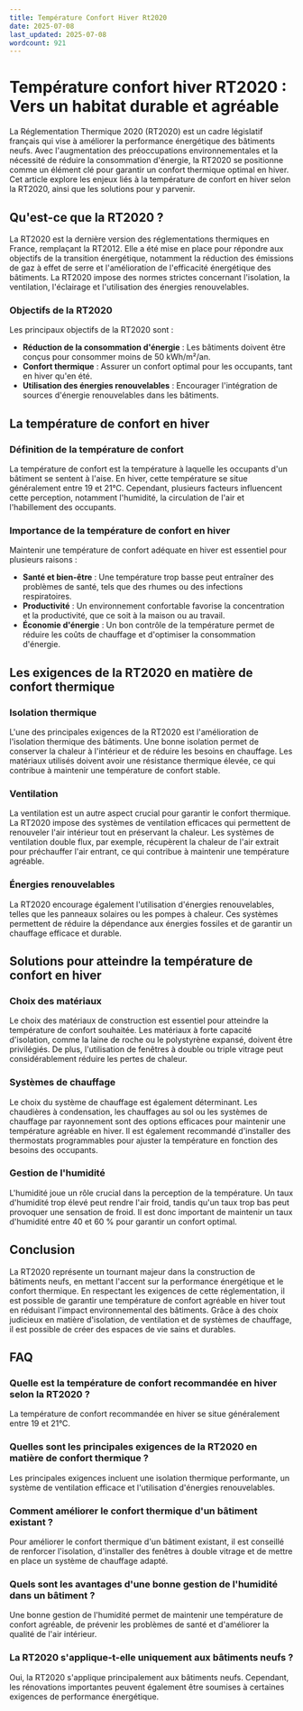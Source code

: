 ```yaml
---
title: Température Confort Hiver Rt2020
date: 2025-07-08
last_updated: 2025-07-08
wordcount: 921
---
```


# Température confort hiver RT2020 : Vers un habitat durable et agréable

La Réglementation Thermique 2020 (RT2020) est un cadre législatif français qui vise à améliorer la performance énergétique des bâtiments neufs. Avec l'augmentation des préoccupations environnementales et la nécessité de réduire la consommation d'énergie, la RT2020 se positionne comme un élément clé pour garantir un confort thermique optimal en hiver. Cet article explore les enjeux liés à la température de confort en hiver selon la RT2020, ainsi que les solutions pour y parvenir.

## Qu'est-ce que la RT2020 ?

La RT2020 est la dernière version des réglementations thermiques en France, remplaçant la RT2012. Elle a été mise en place pour répondre aux objectifs de la transition énergétique, notamment la réduction des émissions de gaz à effet de serre et l'amélioration de l'efficacité énergétique des bâtiments. La RT2020 impose des normes strictes concernant l'isolation, la ventilation, l'éclairage et l'utilisation des énergies renouvelables.

### Objectifs de la RT2020

Les principaux objectifs de la RT2020 sont :

- **Réduction de la consommation d'énergie** : Les bâtiments doivent être conçus pour consommer moins de 50 kWh/m²/an.
- **Confort thermique** : Assurer un confort optimal pour les occupants, tant en hiver qu'en été.
- **Utilisation des énergies renouvelables** : Encourager l'intégration de sources d'énergie renouvelables dans les bâtiments.

## La température de confort en hiver

### Définition de la température de confort

La température de confort est la température à laquelle les occupants d'un bâtiment se sentent à l'aise. En hiver, cette température se situe généralement entre 19 et 21°C. Cependant, plusieurs facteurs influencent cette perception, notamment l'humidité, la circulation de l'air et l'habillement des occupants.

### Importance de la température de confort en hiver

Maintenir une température de confort adéquate en hiver est essentiel pour plusieurs raisons :

- **Santé et bien-être** : Une température trop basse peut entraîner des problèmes de santé, tels que des rhumes ou des infections respiratoires.
- **Productivité** : Un environnement confortable favorise la concentration et la productivité, que ce soit à la maison ou au travail.
- **Économie d'énergie** : Un bon contrôle de la température permet de réduire les coûts de chauffage et d'optimiser la consommation d'énergie.

## Les exigences de la RT2020 en matière de confort thermique

### Isolation thermique

L'une des principales exigences de la RT2020 est l'amélioration de l'isolation thermique des bâtiments. Une bonne isolation permet de conserver la chaleur à l'intérieur et de réduire les besoins en chauffage. Les matériaux utilisés doivent avoir une résistance thermique élevée, ce qui contribue à maintenir une température de confort stable.

### Ventilation

La ventilation est un autre aspect crucial pour garantir le confort thermique. La RT2020 impose des systèmes de ventilation efficaces qui permettent de renouveler l'air intérieur tout en préservant la chaleur. Les systèmes de ventilation double flux, par exemple, récupèrent la chaleur de l'air extrait pour préchauffer l'air entrant, ce qui contribue à maintenir une température agréable.

### Énergies renouvelables

La RT2020 encourage également l'utilisation d'énergies renouvelables, telles que les panneaux solaires ou les pompes à chaleur. Ces systèmes permettent de réduire la dépendance aux énergies fossiles et de garantir un chauffage efficace et durable.

## Solutions pour atteindre la température de confort en hiver

### Choix des matériaux

Le choix des matériaux de construction est essentiel pour atteindre la température de confort souhaitée. Les matériaux à forte capacité d'isolation, comme la laine de roche ou le polystyrène expansé, doivent être privilégiés. De plus, l'utilisation de fenêtres à double ou triple vitrage peut considérablement réduire les pertes de chaleur.

### Systèmes de chauffage

Le choix du système de chauffage est également déterminant. Les chaudières à condensation, les chauffages au sol ou les systèmes de chauffage par rayonnement sont des options efficaces pour maintenir une température agréable en hiver. Il est également recommandé d'installer des thermostats programmables pour ajuster la température en fonction des besoins des occupants.

### Gestion de l'humidité

L'humidité joue un rôle crucial dans la perception de la température. Un taux d'humidité trop élevé peut rendre l'air froid, tandis qu'un taux trop bas peut provoquer une sensation de froid. Il est donc important de maintenir un taux d'humidité entre 40 et 60 % pour garantir un confort optimal.

## Conclusion

La RT2020 représente un tournant majeur dans la construction de bâtiments neufs, en mettant l'accent sur la performance énergétique et le confort thermique. En respectant les exigences de cette réglementation, il est possible de garantir une température de confort agréable en hiver tout en réduisant l'impact environnemental des bâtiments. Grâce à des choix judicieux en matière d'isolation, de ventilation et de systèmes de chauffage, il est possible de créer des espaces de vie sains et durables.

## FAQ

### Quelle est la température de confort recommandée en hiver selon la RT2020 ?

La température de confort recommandée en hiver se situe généralement entre 19 et 21°C.

### Quelles sont les principales exigences de la RT2020 en matière de confort thermique ?

Les principales exigences incluent une isolation thermique performante, un système de ventilation efficace et l'utilisation d'énergies renouvelables.

### Comment améliorer le confort thermique d'un bâtiment existant ?

Pour améliorer le confort thermique d'un bâtiment existant, il est conseillé de renforcer l'isolation, d'installer des fenêtres à double vitrage et de mettre en place un système de chauffage adapté.

### Quels sont les avantages d'une bonne gestion de l'humidité dans un bâtiment ?

Une bonne gestion de l'humidité permet de maintenir une température de confort agréable, de prévenir les problèmes de santé et d'améliorer la qualité de l'air intérieur. 

### La RT2020 s'applique-t-elle uniquement aux bâtiments neufs ?

Oui, la RT2020 s'applique principalement aux bâtiments neufs. Cependant, les rénovations importantes peuvent également être soumises à certaines exigences de performance énergétique.